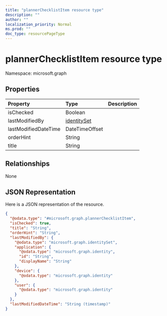 ```yaml
---
title: "plannerChecklistItem resource type"
description: ""
author: ""
localization_priority: Normal
ms.prod: ""
doc_type: resourcePageType
---
```


# plannerChecklistItem resource type


Namespace: microsoft.graph



## Properties
|Property|Type|Description|
|:---|:---|:---|
|isChecked|Boolean||
|lastModifiedBy|[identitySet](../resources/identityset.md)||
|lastModifiedDateTime|DateTimeOffset||
|orderHint|String||
|title|String||

## Relationships
None

## JSON Representation
Here is a JSON representation of the resource.
<!-- {
  "blockType": "resource",
  "@odata.type": "microsoft.graph.plannerChecklistItem"
}
-->
``` json
{
  "@odata.type": "#microsoft.graph.plannerChecklistItem",
  "isChecked": true,
  "title": "String",
  "orderHint": "String",
  "lastModifiedBy": {
    "@odata.type": "microsoft.graph.identitySet",
    "application": {
      "@odata.type": "microsoft.graph.identity",
      "id": "String",
      "displayName": "String"
    },
    "device": {
      "@odata.type": "microsoft.graph.identity"
    },
    "user": {
      "@odata.type": "microsoft.graph.identity"
    }
  },
  "lastModifiedDateTime": "String (timestamp)"
}
```

